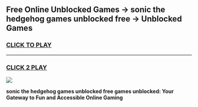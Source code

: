 
## Free Online Unblocked Games → sonic the hedgehog games unblocked free → Unblocked Games
<h3>
<a href="https://premium.freeplayer.one?title=sonic_the_hedgehog_games_unblocked_free&ref=21F">CLICK TO PLAY</a></h3>
<hr>

<h3>
<a href="https://premium.freeplayer.one?title=sonic_the_hedgehog_games_unblocked_free&ref=21F">CLICK 2 PLAY</a>
  
</h3>

<a href="https://premium.freeplayer.one?title=sonic_the_hedgehog_games_unblocked_free&ref=21F/"><img src="https://clearcache.store/games.png"></a>


**sonic the hedgehog games unblocked free games unblocked: Your Gateway to Fun and Accessible Online Gaming**
